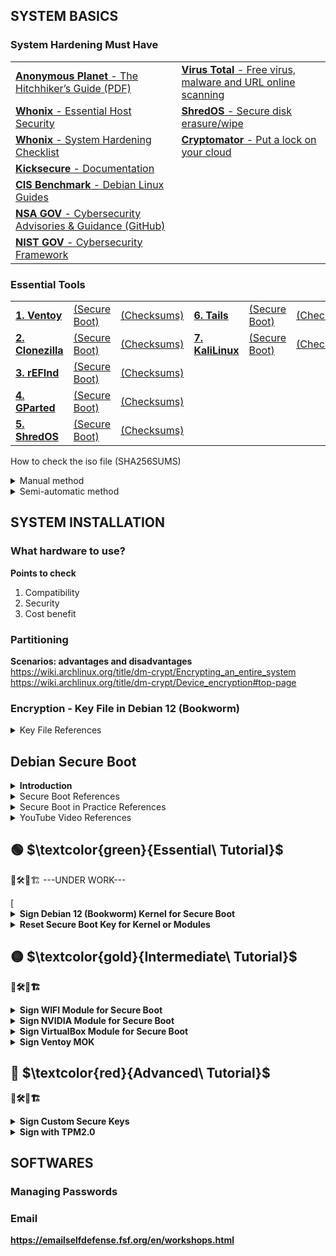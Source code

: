 ## SYSTEM BASICS

### System Hardening Must Have
<table>
  <tr>
   <td><a href="https://anonymousplanet.org/" target="_blank"><b>Anonymous Planet</b> - The Hitchhiker’s Guide</a><a href="https://anonymousplanet.org/export/guide.pdf" target="_blank">&nbsp(PDF)</a></td>
   <td><a href="https://www.virustotal.com/gui/home/upload" target="_blank"><b>Virus Total</b> - Free virus, malware and URL online scanning</a></td>
  </tr>
   <tr>
  <td><a href="https://www.whonix.org/wiki/Essential_Host_Security" target="_blank"><b>Whonix</b> - Essential Host Security</a></td>
  <td><a href="https://github.com/PartialVolume/shredos.x86_64" target="_blank"><b>ShredOS</b> - Secure disk erasure/wipe</a></td>
  </tr>
  <tr>
  <td><a href="https://www.whonix.org/wiki/System_Hardening_Checklist" target="_blank"><b>Whonix</b> - System Hardening Checklist</a></td>
  <td><a href="https://cryptomator.org/" target="_blank"><b>Cryptomator</b> - Put a lock on your cloud</a></td>
  </tr>
  <tr>
  <td><a href="https://www.kicksecure.com/wiki/Documentation" target="_blank"><b>Kicksecure</b> - Documentation</a></td>
  <td></td>
  </tr>
  <tr>
  <td><a href="https://www.cisecurity.org/benchmark/debian_linux" target="_blank"><b>CIS Benchmark</b> - Debian Linux Guides</a></td>
  <td></td>
  </tr>
  <tr>
  <td><a href="https://www.nsa.gov/Press-Room/Cybersecurity-Advisories-Guidance" target="_blank"><b>NSA GOV</b> - Cybersecurity Advisories & Guidance</a><a href="https://github.com/nsacyber" target="_blank">&nbsp(GitHub)</a></td>
  <td></td>
  </tr>
  <tr>
  <td><a href="https://www.nist.gov/cyberframework" target="_blank"><b>NIST GOV</b> - Cybersecurity Framework</a></td>
  <td></td>
  </tr>
</table>

### Essential Tools
<table>
  <tr>
    <td><a href="https://www.ventoy.net/en/download.html" target="_blank"><b>1. Ventoy</b></a></td>
    <td><a href="https://www.ventoy.net/en/doc_secure.html" target="_blank">(Secure Boot)</a></td>
    <td><a href="https://www.ventoy.net/en/download.html" target="_blank">(Checksums)</a></td>
     <td><a href="https://tails.net/news/new_domain/index.en.html" target="_blank"><b>6. Tails</b></a></td>
    <td><a href="" target="_blank">(Secure Boot)</a></td>
    <td><a href="" target="_blank">(Checksums)</a></td>
  </tr>
<tr>
    <td><a href="https://clonezilla.org/downloads.php" target="_blank"><b>2. Clonezilla</b></a></td>
    <td><a href="" target="_blank">(Secure Boot)</a></td>
    <td><a href="" target="_blank">(Checksums)</a></td>
    <td><a href="https://www.kali.org/get-kali/#kali-installer-images" target="_blank"><b>7. KaliLinux</b></a></td>
    <td><a href="" target="_blank">(Secure Boot)</a></td>
    <td><a href="" target="_blank">(Checksums)</a></td>
  </tr>
 <tr>
    <td><a href="http://www.rodsbooks.com/refind/getting.html" target="_blank"><b>3. rEFInd</b></a></td>
    <td><a href="http://www.rodsbooks.com/refind/secureboot.html" target="_blank">(Secure Boot)</a></td>
    <td><a href="https://sourceforge.net/p/refind/code/ci/master/tree/" target="_blank">(Checksums)</a></td>
    <td><a href="" target="_blank"></a></td>
    <td><a href="" target="_blank"></a></td>
    <td><a href="" target="_blank"></a></td>
  </tr>
  <tr>
    <td><a href="https://gparted.org/livecd.php" target="_blank"><b>4. GParted</b></a></td>
    <td><a href="https://gparted.org/download.php" target="_blank">(Secure Boot)</a></td>
    <td><a href="https://gparted.org/gpg-verify.php" target="_blank">(Checksums)</a></td>
    <td><a href="" target="_blank"></a></td>
    <td><a href="" target="_blank"></a></td>
    <td><a href="" target="_blank"></a></td>
  </tr>
  <tr>
    <td><a href="https://github.com/PartialVolume/shredos.x86_64" target="_blank"><b>5. ShredOS</b></a></td>
    <td><a href="" target="_blank">(Secure Boot)</a></td>
    <td><a href="" target="_blank">(Checksums)</a></td>
    <td><a href="" target="_blank"></a></td>
    <td><a href="" target="_blank"></a></td>
    <td><a href="" target="_blank"></a></td>
   </tr>
</table>

How to check the iso file (SHA256SUMS)  
<details>
<summary>Manual method</summary>  
The SHA-256 checksum hashes in a file called SHA256SUMS in the same directory listing as the download page.  
First open a terminal and go to the correct directory to check a downloaded iso file:  
cd download_directory  
Then run the following command from within the download directory.  
sha256sum name.iso  
sha256sum should then print out a single line after calculating the hash:  
sdd31231c0421be56f39c7a31245c423fgcc3b048ds321a3e83d2c4d714fa9a76 *name.iso  
Compare the hash (the alphanumeric string on left) that your machine calculated with the corresponding hash in the SHA256SUMS file.  
</details>

</table>
<details>
<summary>Semi-automatic method</summary>  
First download the SHA256SUMS and SHA256SUMS.gpg files to the same directory as the iso. Then run the following commands in a terminal.  
cd download_directory  
sha256sum -c SHA256SUMS 2>&1 | grep OK  
The sha256sum line should output a line such as:  
name.iso: OK  
If the OK for your file appears, that indicates the hash matches.  
</details>  

## SYSTEM INSTALLATION 

### What hardware to use?  

**Points to check**  
1. Compatibility  
2. Security  
3. Cost benefit  

### Partitioning

**Scenarios: advantages and disadvantages**  
https://wiki.archlinux.org/title/dm-crypt/Encrypting_an_entire_system  
https://wiki.archlinux.org/title/dm-crypt/Device_encryption#top-page  

### Encryption - Key File in Debian 12 (Bookworm)

<details>
<summary>Key File References</summary>  
<ul>
 <li>https://github.com/aomgiwjc/Unix-Bootstrap-Installs/wiki/Debian-BTRFS-Luks-Encryption-Installation-Method---Jan.-2023</li>
<li>https://cloudkid.fr/unlock-a-luks-partition-with-a-usb-key</li>
<li>https://blog.fidelramos.net/software/unlock-luks-usb-drive</li>
<li>https://tqdev.com/2022-luks-with-usb-unlock</li>
<li>https://www.willhaley.com/blog/unlock-luks-volumes-with-usb-key</li>
<li>https://www.dwarmstrong.org/fde-debian</li>
<li>https://www.cyberciti.biz/hardware/cryptsetup-add-enable-luks-disk-encryption-keyfile-linux</li>
<li>https://github.com/aomgiwjc/Unix-Bootstrap-Installs.wiki.git</li>
</ul>
</details>  

## Debian Secure Boot 

<details>
<summary><b>Introduction</b></summary>  
"Most modern systems will ship with SB enabled - they will not run any unsigned code by default, but it is possible to change the firmware configuration to either disable SB or to enroll extra signing keys." "The whole point of Secure Boot is to prevent malware from gaining control of the computer. Therefore, when booting with Secure Boot active, Fedora 18 and later, Ubuntu 16.04 and later, and probably other distributions restrict actions that some Linux users take for granted. For instance, Linux kernel modules must be signed, which complicates use of third-party kernel drivers, such as Nvidia's and AMD/ATI's proprietary video drivers. More recent kernels may, if Secure Boot is active, also check that they were launched from a boot loader that honors Secure Boot, and shut down if this was not the case. (This check can prevent the use of ELILO, SYSLINUX, or other boot loaders that don't honor Secure Boot, even if the boot loader itself is signed.) To launch a locally-compiled kernel, you must sign it with a MOK and register that MOK with the system. (In both cases, you can register a hash rather than sign the binary; but this approach results in an ever-growing database in NVRAM, which is undesirable.) The extent of such restrictions is entirely up to those who develop and sign the boot loader launched by Shim and the kernel launched by that boot loader, though. Some distributions ship kernels that are relatively unencumbered by added security restrictions.

As a practical matter, if you want to use Shim, you have two choices: You can run a distribution that provides its own signed version of Shim, such as Fedora 18 or later or Ubuntu 12.10 or later; or you can run a signed version from such a distribution or from another source, add your own MOK, and sign whatever binaries you like. This first option is quite straightforward if you happen to want to use a distribution that ships with Shim, and it requires little extra elaboration." "If you want to build and run your own kernel (e.g. for development or debugging), then you will obviously end up making binaries that are not signed with the Debian key. If you wish to use those binaries, you will need to either sign them yourself and enroll the key used with MOK or disable SB."  
</details>  
<details>
<summary>Secure Boot References</summary>  
<ul>
</li>https://www.kernel.org/doc/html/v4.20/admin-guide/module-signing.html</li>
<li>https://www.rodsbooks.com/efi-bootloaders/secureboot.html#mokutil</li>
<li>https://wiki.debian.org/SecureBoot</li>
<li>https://www.debian.org/security/2020-GRUB-UEFI-SecureBoot/index.en.html</li>
<li>https://www.elstel.org/debcheckroot</li>
<li>https://0pointer.net/blog/authenticated-boot-and-disk-encryption-on-linux.html</li>
<li>https://stack.nexedi.com/P-VIFIB-Enhanced.UEFI.Secure.Boot.Debian</li>
<li>https://wiki.ubuntu.com/UEFI/SecureBoot</li>
<li>https://wiki.ubuntu.com/UEFI/SecureBoot/DKMS</li>
<li>https://kernel-team.pages.debian.net/kernel-handbook/</li>
<li>https://wiki.archlinux.org/title/Unified_Extensible_Firmware_Interface/Secure_Boot</li>
<li>https://www.kicksecure.com/wiki/Verified_Boot</li>
<li>https://github.com/nsacyber/TrustedSHIM</li>
<li>https://github.com/nsacyber/HIRS</li>
<li><a href="https://media.defense.gov/2020/Sep/15/2002497594/-1/-1/0/CTR-UEFI-Secure-Boot-Customization-UOO168873-20.PDF" target="_blank">NSA - Cybersecurity Technical Report PDF</a></li>
</ul>
</details>  

<details>
<summary>Secure Boot in Practice References</summary>  
<ul>
<li>https://github.com/sitmsiteman/secure-boot-in-debian-based-distro</li>
<li>https://medium.com/@vvvrrooomm/practical-secure-boot-for-linux-d91021ae6471</li>
<li>https://github.com/Batu33TR/secureboot-mok-keys</li>
<li>https://askubuntu.com/questions/762254/why-do-i-get-required-key-not-available-when-install-3rd-party-kernel-modules</li>
<li>https://help.eset.com/efs/8.1/en-US/secure-boot.html</li>
<li>https://github.com/M-P-P-C/Signing-an-Ubuntu-Kernel-for-Secure-Boot</li>
<li>https://help.ggcircuit.com/knowledge/how-to-inject-custom-secure-boot-keys-example</li>
<li>https://www.lastdragon.net/?p=2513</li>
<li>https://paldan.altervista.org/signed-linux-kernel-deb-creation-how-to/?doing_wp_cron=1690057748.1645970344543457031250 </li>
<li>https://www.linuxjournal.com/content/take-control-your-pc-uefi-secure-boot</li>
<li>https://access.redhat.com/documentation/de-de/red_hat_enterprise_linux/8/html/managing_monitoring_and_updating_the_kernel/signing-a-kernel-and-modules-for-secure-boot_managing-monitoring-and-updating-the-kernel</li>
</ul>
</details>  

<details>
<summary>YouTube Video References</summary>  
<ul>
<li>Use UEFI Secure Boot NOW! (Trafotin)](https://www.youtube.com/watch?v=Mqh9o8YY2dg)</li>
<li>Best Practices for UEFI Secure Boot Customization (UEFIForum)](https://www.youtube.com/watch?v=WBemkwMHLJM)</li>
<li>Secure Boot from A to Z (The Linux Foundation)](https://www.youtube.com/watch?v=jtLQ8SzfrDU)</li>
<li>Secure Boot. In Debian. In Buster. Really (DebConf Videos)](https://www.youtube.com/watch?v=_3mwK6AXo_k)</li>
<li>EFI secure boot con Debian 11 (La cueva del ultimo dragon Last Dragon)](https://www.youtube.com/watch?v=33-CL2fBvlE)</li>
</ul>
</details> 


## :green_circle: $\textcolor{green}{Essential\ Tutorial}$  

👷🛠️🚧🏗  ---UNDER WORK---  

<DIV class="section" id="VERDE">[
<details>
<summary><b>Sign Debian 12 (Bookworm) Kernel for Secure Boot</b></summary>  
<p></p>
<b>1.First steps <b/>   

Has the system booted via Secure Boot?
```
$ su -
Password:
# mokutil --sb-state
SecureBoot enabled
```
or
```
$ sudo mokutil --sb-state
SecureBoot enabled
```
What keys are on my system?
```
sudo mokutil --list-enrolled 
```

Also the command modinfo prints the signature if available, for example:
```
# modinfo /lib/modules/6.1.0-11-amd64/kernel/mm/zsmalloc.ko 
```

<b>2.Place to auto-generated MOK<b/>

MOK - Machine Owner Key

"The use of mokutil that's most relevant to this page is to import a MOK. In this context, importing refers to storing a MOK in the computer's NVRAM, along with a flag to tell Shim and MokUtil that the MOK is there and ready to be enlisted when you next reboot the computer. Keys can be added and removed in the MOK list by the user, entirely separate from the distro CA key. Unlike Debian, Ubuntu has chosen to place their auto-generated MOK at "/var/lib/shim-signed/mok/", which some software--such as Oracle's virtualbox package -expect to be present. Note that using this same location may result in future conflicts. Warning: The MOK.key file is extremely sensitive! An attacker who gains access to it could generate binaries that your computer would accept as authorized. You should change permissions to prevent unauthorized access, and ideally store it on an encrypted external storage medium and unplug it when you're not signing binaries.If you see the key there (consisting of the files MOK.der, MOK.pem and MOK.priv) then you can use these, rather than creating your own, therefore first make sure the key doesn't exist yet."

```
$ ls /var/lib/shim-signed/mok/
```
To create a folder to MOK key:
```
$ su -
# mkdir -p /var/lib/shim-signed/mok/
```
You can choose another place like "/etc/mok_key/" since there is no standard location at the moment.

```
# mkdir -p /etc/mok_key/
```

<b>3.Generating a new key<b/>

Before you create the public and private key for signing the kernel, you need to access the folder you created to be the destination of the keys:
```
# cd /var/lib/shim-signed/mok/
or
# cd /etc/mok_key/
```
Then create the public and private key for signing the kernel:
```
# openssl req -config ./mokconfig.cnf -new -x509 -newkey rsa:2048 -nodes -days 36500 -outform DER -keyout "MOK.priv" -out "MOK.der" -subj "/CN=My Name/"
```
------------------------------------------------------------------------
or alternatively:
```
# openssl req -new -x509 -newkey rsa:2048 -keyout MOK.priv -outform DER -out MOK.der -days 36500 -subj "/CN=My Name/"
```
Convert the key also to PEM format (mokutil needs DER, sbsign needs PEM):
```
# openssl x509 -in MOK.der -inform DER -outform PEM -out MOK.pem
```
------------------------------------------------------------------------
<b>4.Enrolling your key<b/>

Enroll the key to your shim installation:

```
$ sudo mokutil --import MOK.der
```
```
$ sudo mokutil --import /var/lib/shim-signed/mok/MOK.der # prompts for one-time password

```
You will be asked for a one-time <b>password (remember and type it correctly)</b>, you will just use it to confirm your key selection in the next step (you won't need this password beyond this point, though) , so choose any.

<b>5.Restart and Verify</b>

Restart your system. Changes to the MOK keys may only be confirmed directly from the console at boot time. You will encounter a blue screen of a tool called MOKManager. Select "Enroll MOK" and then "View key". Make sure it is your key you created in step 3. Afterwards continue the process and you must enter the password which you provided in step 4. Continue with booting your system.

Verify your key is already enrolled, if the MOK was loaded correctly, with:
```
$ sudo mokutil --list-enrolled
or
$ sudo mokutil --test-key /var/lib/shim-signed/mok/MOK.der
```
Others commands
```
# sbverify --list /boot/vmlinuz-6.1.0-11-amd64
# sbverify --cert /etc/mok_key/mok.crt /boot/vmlinuz-6.1.0-11-amd64
```
<b>6.Sign your installed kernel (or any other efi binary)</b>

<DIV class="subsection" id="6.1" >
<details>
<summary><b>6.1 Modern method: </b> Signing the Debian kernel modules with DKMS</summary> 

Building Debian kernel modules with DKMS. The dkms frameworks allows building kernel modules "on the fly" on the local system instead of building them centrally on the Debian infrastructure, DKMS could automatically sign kernel updated modules. If you install the kernel modules through the apt repository, chances are that modules have already been signed by the DKMS signing key. In that case, the traditional method won't work. And the thing you only need to do is to enroll the DKMS signing key into your machine. On systems that use SecureBoot, you will need a Machine Owner Key (MOK) to load DKMS modules. Generate it, enroll it, sign modules with it and then you will be able to load the signed modules. 

It depends on the dkms package:
```
$ sudo apt install dkms
```

In order for dkms to automatically sign kernel modules, it must be told which key to sign the module with. This is done by adding two configuration values to "/etc/dkms/framework.conf", adjusting paths as required:

  mok_signing_key="/var/lib/shim-signed/mok/MOK.priv"
  mok_certificate="/var/lib/shim-signed/mok/MOK.der"

<\details>

<DIV class="subsubsection" id="6.2.1">
<details>
<summary>DKMS Sign Helper</summary>  
If these values are provided and dkms is able to build modules but does not attempt to sign them, then it is likely that sign_tool is missing. This is more common in older and/or custom kernels.
In "/etc/dkms/framework.conf", add:
```
sign_tool="/etc/dkms/sign_helper.sh"
```
Create "/etc/dkms/sign_helper.sh" with:
```
/lib/modules/"$1"/build/scripts/sign-file sha512 /root/.mok/client.priv /root/.mok/client.der "$2"
```
Set Linux kernel info variables
```
$ VERSION="$(uname -r)"
$ SHORT_VERSION="$(uname -r | cut -d . -f 1-2)"
$ MODULES_DIR=/lib/modules/$VERSION
$ KBUILD_DIR=/usr/lib/linux-kbuild-$SHORT_VERSION
```
<\details> 

<DIV class="subsubsection" id="6.2.2">
<details>
<summary>Making DKMS modules signing by DKMS signing key usable with the secure boot</summary>  

If you install the kernel modules through the apt repository, chances are that modules have already been signed by the DKMS signing key. In that case, the traditional method won't work. And the thing you only need to do is to enroll the DKMS signing key into your machine. Here is how we can do that:

First, use the method mentioned in Verifying if a module is signed to check if the modules are signed by DKMS signing key.

Next, find the location of the mok signing key and mok certificate. You can view the location in /etc/dkms/framework.conf, and the default location is /var/lib/dkms.

Then, run the following command to enroll the key into the machine:
```
$ sudo mokutil --import /var/lib/dkms/mok.pub # prompts for one-time password and /var/lib/mok.pub can be changed, if mok certificate isn't located there.
$ sudo mokutil --list-new # recheck your key will be prompted on next boot

<rebooting machine then enters MOK manager EFI utility: enroll MOK, continue, confirm, enter password, reboot>

$ sudo dmesg | grep cert # verify your key is loaded
```
<\details> 
</DIV>
</DIV>
</DIV>

<DIV class="subsection" id="6.2">  
<details>  
<summary><b>6.2 Traditional method:</b> signing the Debian kernel modules with sbsigntool</summary>  
Sign the installed Kernel using the key created according to the location you gave it, this will create a new signed vmlinuz. Sign vmlinuz using sbsign,it should be at /boot/vmlinuz-[KERNEL-VERSION]:

To check your Kernel version, you can also use the command:
```
$ uname -r
```
Signing vmlinuz using sbsign:
```
$ sudo sbsign --key MOK.priv --cert MOK.pem /boot/vmlinuz-[KERNEL-VERSION] --output /boot/vmlinuz-[KERNEL-VERSION].signed
for example
$ sudo sbsign --key /var/lib/shim-signed/mok/MOK.priv --cert /var/lib/shim-signed/mok/MOK.pem "/boot/vmlinuz-6.1.0-11-amd64" --output "/boot/vmlinuz-6.1.0-11-amd64.tmp"
```
------------------------------------------------------------------------
or alternatively:
```
$ sudo sbsign --key MOK.priv --cert MOK.pem "/boot/vmlinuz-$VERSION" --output "/boot/vmlinuz-$VERSION.tmp"
```
------------------------------------------------------------------------
Copy the initram of the unsigned kernel, so we also have an initram for the signed one.This will create a new signed vmlinuz: remove the unsigned one and restore the original name of the signed one:
```
$ sudo mv "/boot/vmlinuz-$VERSION.tmp" "/boot/vmlinuz-$VERSION"
for example
$ sudo mv "/boot/vmlinuz-6.1.0-11-amd64.tmp" "/boot/vmlinuz-6.1.0-11-amd64"
```

------------------------------------------------------------------------
or alternatively:
```
$ sudo cp /boot/initrd.img-[KERNEL-VERSION]{,.signed}
```
or alternatively:
```
$ sudo rm /boot/initrd.img-[KERNEL-VERSION]
$ sudo mv whatever/boot/initrd.img-[KERNEL-VERSION]{,.signed} /boot/
```
------------------------------------------------------------------------
Update your grub-config
```
$ sudo update-grub
```
Reboot your system and select the signed kernel. If booting works, you can remove the unsigned kernel:
```
$ sudo mv /boot/vmlinuz-[KERNEL-VERSION]{.signed,}
$ sudo mv /boot/initrd.img-[KERNEL-VERSION]{.signed,}
$ sudo update-grub
```
Now your system should run under a signed kernel and upgrading GRUB2 works again. If you want to upgrade the custom kernel, you can sign the new version easily by following above steps again from step seven on. Thus BACKUP the MOK-keys (MOK.der, MOK.pem, MOK.priv).  

Verifying if a module is signed. The command modinfo prints the signature if available, for example:
```
$ sudo modinfo /boot/vmlinuz-6.1.0-11-amd64
```
Others commands
```
$ sudo dmesg | grep cert
$ sudo sbverify --list /boot/vmlinuz-6.1.0-11-amd64
$ sudo sbverify --cert /etc/mok_key/mok.crt /boot/vmlinuz-6.1.0-11-amd64
```
</details>  
</DIV>
</DIV>
</DIV>  

<details>
<summary><b>Reset Secure Boot Key for Kernel or Modules</b></summary>  

  **Reset Key for Kernel**
---UNDER WORK---

  **Reset MOK Keys for Modules**
---UNDER WORK---




```
```

```
$ mokuitil --sb-state
SecureBoot disabled
```
Backup. Exports to list (ideally store it on an encrypted external storage medium).
```
$ mokutil --export
```
Shows all keys.
```
$ ls -1 MOK*
```
Shows you keys enrolled.
```
$ mokutil --list-enrolled
```
Delete those not enrolled to maintain secure boot.
```
$ mokutil --delete MOK-0001.der
```
Uninstall the modules, if it was made with "make".
```
cd ~/realtekwifiborad
sudo make uninstall
```
Reset de modules and unload them in Kernel
```
sudo depmod 
sudo update-initramfs -u -k all
```



</details>   

## :yellow_circle: $\textcolor{gold}{Intermediate\ Tutorial}$  

👷🛠️🚧🏗  

<details>
<summary><b>Sign WIFI Module for Secure Boot</b></summary>  

</details> 

<details>
<summary><b>Sign NVIDIA Module for Secure Boot</b></summary>  
https://github.com/NVIDIA/open-gpu-kernel-modules  
</details> 

<details>
<summary><b>Sign VirtualBox Module for Secure Boot</b></summary>  

https://superuser.com/questions/1438279/how-to-sign-a-kernel-module-ubuntu-18-04  
https://askubuntu.com/questions/760671/could-not-load-vboxdrv-after-upgrade-to-ubuntu-16-04-and-i-want-to-keep-secur/768310#768310  
https://stegard.net/2016/10/virtualbox-secure-boot-ubuntu-fail  
https://gist.github.com/reillysiemens/ac6bea1e6c7684d62f544bd79b2182a4  

In order to get VirtualBox working without simply disabling UEFI Secure Boot, then you'll need to do the following:  

1. Create a personal public/private RSA key pair to sign the kernel modules. As recommended in the link below, I chose to store the key/pair in the /root/module-signing/ directory.
```
sudo -i
mkdir /root/module-signing
cd /root/module-signing
openssl req -new -x509 -newkey rsa:2048 -keyout MOK.priv -outform DER -out MOK.der -nodes -days 36500 -subj "/CN=YOUR_NAME/"
chmod 600 MOK.priv
```
Use mokutil, a tool to import or delete the machine owner keys (MOK), to import the public key, and then enroll it when the machine is rebooted. The password in this step is a temporary use password you'll only need to remember for a few minutes.
```
mokutil --import /root/module-signing/MOK.der
input password:
input password again:
```
Reboot the machine. When the bootloader starts, you should see a screen asking you to press a button to enter the MOK manager EFI utility. Note that any external external keyboards won't work in this step. Select Enroll MOK in the first menu, then continue, and then select Yes to enroll the keys, and re-enter the password established in step 2. Then select OK to continue the system boot.

Future kernel updates would require the updated kernels to be signed again, so it makes sense to put the signing commands in a script that can be run at a later date as necessary. A sample script /root/module-signing/sign-vbox-modules is given below.
```
#!/bin/bash

for modfile in $(dirname $(modinfo -n vboxdrv))/*.ko; do
  echo "Signing $modfile"
  /usr/src/linux-headers-$(uname -r)/scripts/sign-file sha256 \
                                /root/module-signing/MOK.priv \
                                /root/module-signing/MOK.der "$modfile"
done
```
Add execution permission, and run the script above as root from the /root/module-signing/ directory.
```
sudo -i
cd /root/module-signing
chmod 700 /root/module-signing/sign-vbox-modules ./sign-vbox-modules
```
Load vboxdrv module and launch VirtualBox.
```
modprobe vboxdrv 
```
</details> 

<details>
<summary><b>Sign Ventoy MOK</b></summary>  

</details>   

## :red_circle: $\textcolor{red}{Advanced\ Tutorial}$  

👷🛠️🚧🏗  

<details>  
<summary><b>Sign Custom Secure Keys</b></summary>  

</details>   
<details>  
<summary><b>Sign with TPM2.0</b></summary>  
https://github.com/squarooticus/efi-measured-boot
</details>  

## SOFTWARES  


### Managing Passwords


### Email
https://emailselfdefense.fsf.org/en/workshops.html


  
